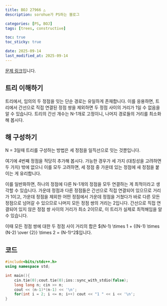 ```yaml
---
title: BOJ 27966 △
description: sorohue가 PS하는 블로그

categories: [PS, BOJ]
tags: [trees, constructive]

toc: true
toc_sticky: true

date: 2025-09-14
last_modified_at: 2025-09-14
---
```


[문제 링크](https://boj.kr/27966)입니다.

## 트리 이해하기

트리에서, 임의의 두 정점을 잇는 단순 경로는 유일하게 존재합니다. 이를 응용하면, 트리에서 간선으로 직접 연결된 정점 쌍을 제외하면 두 정점 사이의 거리가 1일 수 없음을 알 수 있습니다. 트리의 간선 개수는 N-1개로 고정이니, 나머지 경로들의 거리를 최소화해 봅시다.

## 해 구성하기

N = 3일때 트리를 구성하는 방법은 세 정점을 일직선으로 잇는 것뿐입니다.

여기에 4번째 정점을 적당히 추가해 봅시다. 가능한 경우가 세 가지 (대칭성을 고려하면 두 가지) 밖에 없으니 이를 모두 고려하면, 세 정점 중 가운데 있는 정점에 새 정점을 붙이는 게 유리합니다.

이를 일반화하면, 하나의 정점에 다른 N-1개의 정점을 모두 연결하는 게 최적이라고 생각할 수 있습니다. 가운데 정점과 다른 정점들은 간선으로 직접 연결되어 있으므로 거리가 1이고, 가운데 정점을 제외한 어떤 정점에서 가운데 정점을 거쳤다가 바로 다른 모든 정점으로 넘어갈 수 있으므로 나머지 모든 정점 쌍의 거리는 2입니다. 간선으로 직접 연결되어 있지 않은 정점 쌍 사이의 거리가 최소 2이므로, 이 트리가 실제로 최적해임을 알 수 있습니다.

이때 모든 정점 쌍에 대한 두 정점 사이 거리의 합은 $(N-1) \times 1 + {(N-1) \times (N-2) \over {2}} \times 2 = (N-1)^2$입니다.

## 코드

```cpp
#include<bits/stdc++.h>
using namespace std;

int main(){
    cin.tie(0);cout.tie(0);ios::sync_with_stdio(false);
    long long n; cin >> n;
    cout << (n-1)*(n-1) << '\n';
    for(int i = 2; i <= n; i++) cout << "1 " << i << '\n';
}
```

